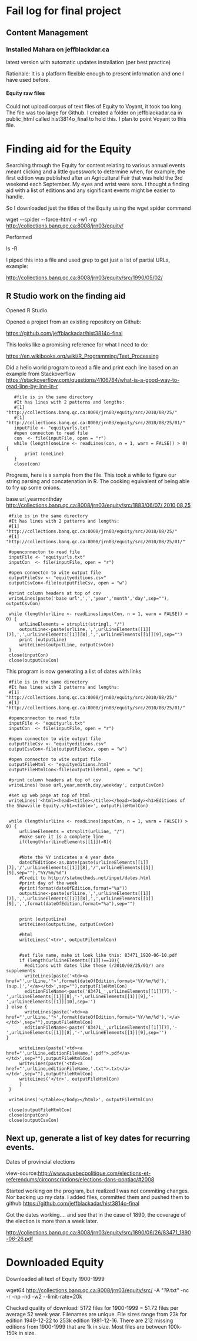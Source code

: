 # Fail log for final project

## Content Management

### Installed Mahara on jeffblackdar.ca

latest version with automatic updates installation (per best practice)

Rationale: It is a platform flexible enough to present information and one I have used before.

#### Equity raw files

Could not upload corpus of text files of Equity to Voyant, it took too long. The file was too large for Github.  I created a folder on jeffblackadar.ca in public_html called hist3814o_final to hold this.  I plan to point Voyant to this file.

# Finding aid for the Equity

Searching through the Equity for content relating to various annual events meant clicking and a little guesswork to determine when, for example, the first edition was published after an Agricultural Fair that was held the 3rd weekend each September.  My eyes and wrist were sore.  I thought a finding aid with a list of editions and any significant events might be easier to handle.

So I downloaded just the titles of the Equity using the wget spider command

wget --spider --force-html -r -w1 -np http://collections.banq.qc.ca:8008/jrn03/equity/

Performed

ls -R 

I piped this into a file and used grep to get just a list of partial URLs, example:

http://collections.banq.qc.ca:8008/jrn03/equity/src/1990/05/02/


## R Studio work on the finding aid

Opened R Studio.

Opened a project from an existing repository on Github:

https://github.com/jeffblackadar/hist3814o-final

This looks like a promising reference for what I need to do:

https://en.wikibooks.org/wiki/R_Programming/Text_Processing

Did a hello world program to read a file and print each line based on an example from Stackoverflow  https://stackoverflow.com/questions/4106764/what-is-a-good-way-to-read-line-by-line-in-r

       #file is in the same directory 
       #It has lines with 2 patterns and lengths:
       #[1] "http://collections.banq.qc.ca:8008/jrn03/equity/src/2010/08/25/"
       #[1] "http://collections.banq.qc.ca:8008/jrn03/equity/src/2010/08/25/01/"
       inputFile <- "equityurls.txt"
       #open connecton to read file
       con  <- file(inputFile, open = "r")
       while (length(oneLine <- readLines(con, n = 1, warn = FALSE)) > 0) {
           print (oneLine)
       } 
       close(con)

Progress, here is a sample from the file.  This took a while to figure our string parsing and concatenation in R. The cooking equivalent of being able to fry up some onions.

base url,yearmonthday
http://collections.banq.qc.ca:8008/jrn03/equity/src/1883/06/07/,2010,08,25

     #file is in the same directory 
     #It has lines with 2 patterns and lengths:
     #[1] "http://collections.banq.qc.ca:8008/jrn03/equity/src/2010/08/25/"
     #[1] "http://collections.banq.qc.ca:8008/jrn03/equity/src/2010/08/25/01/"

     #openconnecton to read file
     inputFile <- "equityurls.txt"
     inputCon  <- file(inputFile, open = "r")

     #open connecton to wite output file
     outputFileCsv <- "equityeditions.csv"
     outputCsvCon<-file(outputFileCsv, open = "w")
     
     #print column headers at top of csv
     writeLines(paste('base url',',','year','month','day',sep=""), outputCsvCon)
     
     while (length(urlLine <- readLines(inputCon, n = 1, warn = FALSE)) > 0) {
         urlLineElements = strsplit(stringl, "/")
         outputLine<-paste(urlLine,',',urlLineElements[[1]][7],',',urlLineElements[[1]][8],',',urlLineElements[[1]][9],sep="")
         print (outputLine)
         writeLines(outputLine, outputCsvCon)
     } 
     close(inputCon)
     close(outputCsvCon)


This program is now generating a list of dates with links

     #file is in the same directory 
     #It has lines with 2 patterns and lengths:
     #[1] "http://collections.banq.qc.ca:8008/jrn03/equity/src/2010/08/25/"
     #[1] "http://collections.banq.qc.ca:8008/jrn03/equity/src/2010/08/25/01/"

     #openconnecton to read file
     inputFile <- "equityurls.txt"
     inputCon  <- file(inputFile, open = "r")

     #open connecton to wite output file
     outputFileCsv <- "equityeditions.csv"
     outputCsvCon<-file(outputFileCsv, open = "w")

     #open connecton to wite output file
     outputFileHtml <- "equityeditions.html"
     outputFileHtmlCon<-file(outputFileHtml, open = "w")

     #print column headers at top of csv
     writeLines('base url,year,month,day,weekday', outputCsvCon)

     #set up web page at top of html
     writeLines('<html><head><title></title></head><body><h1>Editions of the Shawville Equity.</h1><table>', outputFileHtmlCon)


     while (length(urlLine <- readLines(inputCon, n = 1, warn = FALSE)) > 0) {
         urlLineElements = strsplit(urlLine, "/")
         #make sure it is a complete line
         if(length(urlLineElements[[1]])>8){
    
    
         #Note the %Y indicates a 4 year date
         dateOfEdition<-as.Date(paste(urlLineElements[[1]][7],'/',urlLineElements[[1]][8],'/',urlLineElements[[1]][9],sep=""),"%Y/%m/%d")
         #Credit to http://statmethods.net/input/dates.html
         #print day of the week
         #print(format(dateOfEdition,format="%a"))
         outputLine<-paste(urlLine,',',urlLineElements[[1]][7],',',urlLineElements[[1]][8],',',urlLineElements[[1]][9],',',format(dateOfEdition,format="%a"),sep="")
    
    
         print (outputLine)
         writeLines(outputLine, outputCsvCon)
    
         #html
         writeLines('<tr>', outputFileHtmlCon)
    
       
         #set file name, make it look like this: 83471_1920-06-10.pdf
         if (length(urlLineElements[[1]])==10){
           #editions with dates like these (/2010/08/25/01/) are supplements  
           writeLines(paste('<td><a href="',urlLine,'">',format(dateOfEdition,format='%Y/%m/%d'),' (sup.)','</a></td>',sep=""),outputFileHtmlCon)
           editionFileName<-paste('83471_',urlLineElements[[1]][7],'-',urlLineElements[[1]][8],'-',urlLineElements[[1]][9],'-',urlLineElements[[1]][10],sep='')  
    } else {
           writeLines(paste('<td><a href="',urlLine,'">',format(dateOfEdition,format='%Y/%m/%d'),'</a></td>',sep=""),outputFileHtmlCon)
           editionFileName<-paste('83471_',urlLineElements[[1]][7],'-',urlLineElements[[1]][8],'-',urlLineElements[[1]][9],sep='')        
    }

         writeLines(paste('<td><a href="',urlLine,editionFileName,'.pdf">.pdf</a></td>',sep=""),outputFileHtmlCon)
         writeLines(paste('<td><a href="',urlLine,editionFileName,'.txt">.txt</a></td>',sep=""),outputFileHtmlCon)
         writeLines('</tr>', outputFileHtmlCon)
         }
     } 

     writeLines('</table></body></html>', outputFileHtmlCon)

     close(outputFileHtmlCon)
     close(inputCon)
     close(outputCsvCon)

## Next up, generate a list of key dates for recurring events.

Dates of provincial elections

view-source:http://www.quebecpolitique.com/elections-et-referendums/circonscriptions/elections-dans-pontiac/#2008

Started working on the program, but realized I was not commiting changes.  Nor backing up my data.  I added files, committed them and pushed them to github  https://github.com/jeffblackadar/hist3814o-final

Got the dates working.... and see that in the case of 1890, the coverage of the election is more than a week later.

http://collections.banq.qc.ca:8008/jrn03/equity/src/1890/06/26/83471_1890-06-26.pdf


# Downloaded Equity

Downloaded all text of Equity 1900-1999

wget64 http://collections.banq.qc.ca:8008/jrn03/equity/src/ -A "*19*.txt" -nc -r -np -nd -w2 --limit-rate=20k

Checked quality of download: 5172 files for 1900-1999 = 51.72 files per average 52 week year.  Filenames are unique. File sizes range from  23k for edition 1949-12-22 to 253k edition 1981-12-16.   There are 212 missing editions from 1900-1999 that are 1k in size. Most files are between 100k-150k in size.

